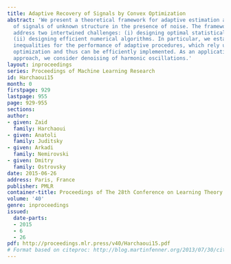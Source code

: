 ```yaml
---
title: Adaptive Recovery of Signals by Convex Optimization
abstract: 'We present a theoretical framework for adaptive estimation and prediction
  of signals of unknown structure in the presence of noise. The framework allows to
  address two intertwined challenges: (i) designing optimal statistical estimators;
  (ii) designing efficient numerical algorithms. In particular, we establish oracle
  inequalities for the performance of adaptive procedures, which rely upon convex
  optimization and thus can be efficiently implemented. As an application of the proposed
  approach, we consider denoising of harmonic oscillations.'
layout: inproceedings
series: Proceedings of Machine Learning Research
id: Harchaoui15
month: 0
firstpage: 929
lastpage: 955
page: 929-955
sections: 
author:
- given: Zaid
  family: Harchaoui
- given: Anatoli
  family: Juditsky
- given: Arkadi
  family: Nemirovski
- given: Dmitry
  family: Ostrovsky
date: 2015-06-26
address: Paris, France
publisher: PMLR
container-title: Proceedings of The 28th Conference on Learning Theory
volume: '40'
genre: inproceedings
issued:
  date-parts:
  - 2015
  - 6
  - 26
pdf: http://proceedings.mlr.press/v40/Harchaoui15.pdf
# Format based on citeproc: http://blog.martinfenner.org/2013/07/30/citeproc-yaml-for-bibliographies/
---
```

